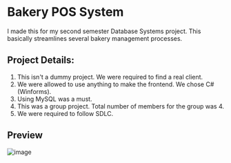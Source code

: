 # Bakery POS System  
I made this for my second semester Database Systems project. This basically streamlines several bakery management processes.  
## Project Details:  
1. This isn't a dummy project. We were required to find a real client.
2. We were allowed to use anything to make the frontend. We chose C# (Winforms).
3. Using MySQL was a must.
4. This was a group project. Total number of members for the group was 4.
5. We were required to follow SDLC.
## Preview
![image](https://github.com/user-attachments/assets/dd4aa469-dd03-42e7-b29f-04d05976140d)
